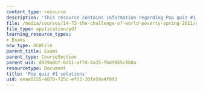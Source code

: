 ```yaml
---
content_type: resource
description: 'This resource contains information regarding Pop quiz #1 solutions.'
file: /media/courses/14-73-the-challenge-of-world-poverty-spring-2011/eeae01554070725cef7330fe59a4f093_MIT14_73S11_quiz1_sol.pdf
file_type: application/pdf
learning_resource_types:
- Exams
ocw_type: OCWFile
parent_title: Exams
parent_type: CourseSection
parent_uid: d829a8bf-6d11-af7d-4a35-fbdf065c8b8a
resourcetype: Document
title: 'Pop quiz #1 solutions'
uid: eeae0155-4070-725c-ef73-30fe59a4f093
---
```

